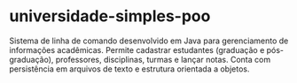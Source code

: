 # universidade-simples-poo
Sistema de linha de comando desenvolvido em Java para gerenciamento de informações acadêmicas. Permite cadastrar estudantes (graduação e pós-graduação), professores, disciplinas, turmas e lançar notas. Conta com persistência em arquivos de texto e estrutura orientada a objetos. 
